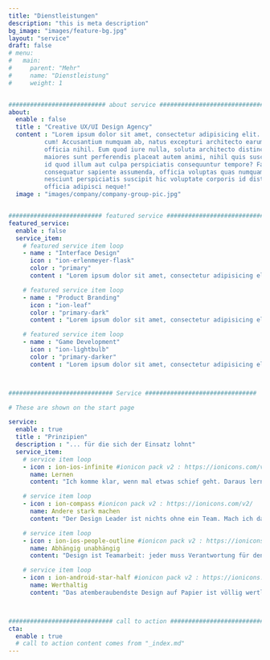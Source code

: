 ```yaml
---
title: "Dienstleistungen"
description: "this is meta description"
bg_image: "images/feature-bg.jpg"
layout: "service"
draft: false
# menu:
#   main:
#     parent: "Mehr"
#     name: "Dienstleistung"
#     weight: 1


########################### about service #############################
about:
  enable : false
  title : "Creative UX/UI Design Agency"
  content : "Lorem ipsum dolor sit amet, consectetur adipisicing elit. Voluptate soluta corporis odit, optio
          cum! Accusantium numquam ab, natus excepturi architecto earum ipsa aliquam, illum, omnis rerum, eveniet
          officia nihil. Eum quod iure nulla, soluta architecto distinctio. Nesciunt odio ullam expedita, neque fugit
          maiores sunt perferendis placeat autem animi, nihil quis suscipit quibusdam ut reiciendis doloribus natus nemo
          id quod illum aut culpa perspiciatis consequuntur tempore? Facilis nam vitae iure quisquam eius harum
          consequatur sapiente assumenda, officia voluptas quas numquam placeat, alias molestias nisi laudantium
          nesciunt perspiciatis suscipit hic voluptate corporis id distinctio earum. Dolor reprehenderit fuga dolore
          officia adipisci neque!"
  image : "images/company/company-group-pic.jpg"


########################## featured service ############################
featured_service:
  enable : false
  service_item:
    # featured service item loop
    - name : "Interface Design"
      icon : "ion-erlenmeyer-flask"
      color : "primary"
      content : "Lorem ipsum dolor sit amet, consectetur adipisicing elit. Saepe enim impedit repudiandae omnis est temporibus."

    # featured service item loop
    - name : "Product Branding"
      icon : "ion-leaf"
      color : "primary-dark"
      content : "Lorem ipsum dolor sit amet, consectetur adipisicing elit. Saepe enim impedit repudiandae omnis est temporibus."

    # featured service item loop
    - name : "Game Development"
      icon : "ion-lightbulb"
      color : "primary-darker"
      content : "Lorem ipsum dolor sit amet, consectetur adipisicing elit. Saepe enim impedit repudiandae omnis est temporibus."



############################# Service ###############################

# These are shown on the start page 

service:
  enable : true
  title : "Prinzipien"
  description : "... für die sich der Einsatz lohnt"
  service_item:
    # service item loop
    - icon : ion-ios-infinite #ionicon pack v2 : https://ionicons.com/v2/
      name: Lernen
      content: "Ich komme klar, wenn mal etwas schief geht. Daraus lerne ich. Kann ich das nicht, machts mich verrückt."

    # service item loop
    - icon : ion-compass #ionicon pack v2 : https://ionicons.com/v2/
      name: Andere stark machen
      content: "Der Design Leader ist nichts ohne ein Team. Mach ich das Team stark, mach ich uns alle stark."

    # service item loop
    - icon : ion-ios-people-outline #ionicon pack v2 : https://ionicons.com/v2/
      name: Abhängig unabhängig
      content: "Design ist Teamarbeit: jeder muss Verantwortung für den anderen übernehmen und sich selbst. Es gibt keinen Star."

    # service item loop
    - icon : ion-android-star-half #ionicon pack v2 : https://ionicons.com/v2/
      name: Werthaltig
      content: "Das atemberaubendste Design auf Papier ist völlig wertlos, wenn Ihr nicht die Mittel habt, das ins Produkt zu bringen."



############################# call to action #################################
cta:
  enable : true
  # call to action content comes from "_index.md"
---
```


